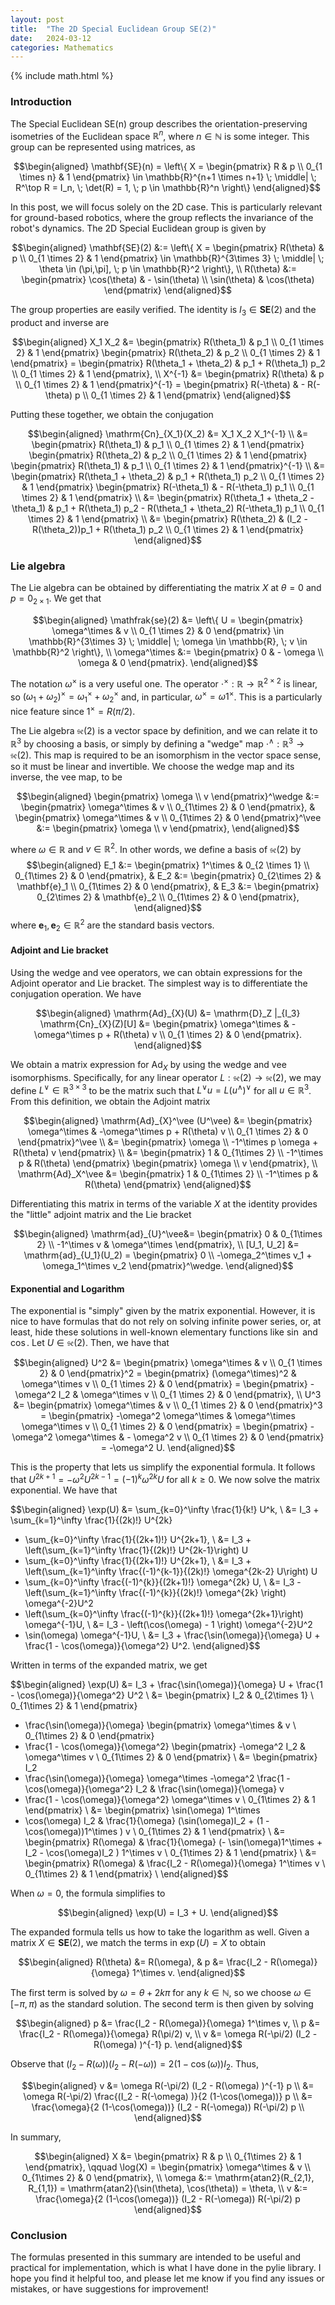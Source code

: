 ```yaml
---
layout: post
title:  "The 2D Special Euclidean Group SE(2)"
date:   2024-03-12
categories: Mathematics
---
```


{% include math.html %}

### Introduction

The Special Euclidean SE(n) group describes the orientation-preserving isometries of the Euclidean space $\mathbb{R}^n$, where $n \in \mathbb{N}$ is some integer.
This group can be represented using matrices, as

$$\begin{aligned}
    \mathbf{SE}(n) = \left\{
        X = \begin{pmatrix}
            R & p \\ 0_{1 \times n} & 1
        \end{pmatrix} \in \mathbb{R}^{n+1 \times n+1}
        \; \middle| \;
        R^\top R = I_n, \;
        \det(R) = 1, \;
        p \in \mathbb{R}^n
    \right\}
\end{aligned}$$

In this post, we will focus solely on the 2D case.
This is particularly relevant for ground-based robotics, where the group reflects the invariance of the robot's dynamics.
The 2D Special Euclidean group is given by

$$\begin{aligned}
    \mathbf{SE}(2) &:= \left\{
        X = \begin{pmatrix}
            R(\theta) & p \\ 0_{1 \times 2} & 1
        \end{pmatrix} \in \mathbb{R}^{3\times 3}
        \; \middle| \;
        \theta \in (\pi,\pi], \;
        p \in \mathbb{R}^2
    \right\}, \\
    R(\theta) &:=
        \begin{pmatrix}
            \cos(\theta) & - \sin(\theta) \\
            \sin(\theta) & \cos(\theta)
        \end{pmatrix}
\end{aligned}$$

The group properties are easily verified. The identity is $I_3 \in \mathbf{SE}(2)$ and the product and inverse are

$$\begin{aligned}
    X_1 X_2 &= \begin{pmatrix}
        R(\theta_1) & p_1 \\ 0_{1 \times 2} & 1
    \end{pmatrix}
    \begin{pmatrix}
        R(\theta_2) & p_2 \\ 0_{1 \times 2} & 1
    \end{pmatrix}
    = 
    \begin{pmatrix}
        R(\theta_1 + \theta_2) & p_1 + R(\theta_1) p_2 \\ 0_{1 \times 2} & 1
    \end{pmatrix}, \\
    X^{-1} &= \begin{pmatrix}
        R(\theta) & p \\ 0_{1 \times 2} & 1
    \end{pmatrix}^{-1}
    = \begin{pmatrix}
        R(-\theta) & - R(-\theta) p \\ 0_{1 \times 2} & 1
    \end{pmatrix}
\end{aligned}$$

Putting these together, we obtain the conjugation

$$\begin{aligned}
    \mathrm{Cn}_{X_1}(X_2)
    &=
    X_1 X_2 X_1^{-1} \\
    &=
    \begin{pmatrix}
        R(\theta_1) & p_1 \\ 0_{1 \times 2} & 1
    \end{pmatrix}
    \begin{pmatrix}
        R(\theta_2) & p_2 \\ 0_{1 \times 2} & 1
    \end{pmatrix}
    \begin{pmatrix}
        R(\theta_1) & p_1 \\ 0_{1 \times 2} & 1
    \end{pmatrix}^{-1} \\
    &=
    \begin{pmatrix}
        R(\theta_1 + \theta_2) & p_1 + R(\theta_1) p_2 \\ 0_{1 \times 2} & 1
    \end{pmatrix}
    \begin{pmatrix}
        R(-\theta_1) & - R(-\theta_1) p_1 \\ 0_{1 \times 2} & 1
    \end{pmatrix} \\
    &=
    \begin{pmatrix}
        R(\theta_1 + \theta_2 - \theta_1) & p_1 + R(\theta_1) p_2  - R(\theta_1 + \theta_2) R(-\theta_1) p_1 \\ 0_{1 \times 2} & 1
    \end{pmatrix} \\
    &=
    \begin{pmatrix}
        R(\theta_2) & (I_2 - R(\theta_2))p_1 + R(\theta_1) p_2  \\ 0_{1 \times 2} & 1
    \end{pmatrix}
\end{aligned}$$

### Lie algebra

The Lie algebra can be obtained by differentiating the matrix $X$ at $\theta = 0$ and $p = 0_{2\times 1}$.
We get that

$$\begin{aligned}
    \mathfrak{se}(2)
    &= \left\{
        U = \begin{pmatrix}
            \omega^\times & v \\ 0_{1 \times 2} & 0
        \end{pmatrix} \in \mathbb{R}^{3\times 3}
        \; \middle| \;
        \omega \in \mathbb{R}, \;
        v \in \mathbb{R}^2
    \right\}, \\
    \omega^\times &:=
        \begin{pmatrix}
            0 & - \omega \\
            \omega & 0
        \end{pmatrix}.
\end{aligned}$$

The notation $\omega^\times$ is a very useful one.
The operator $\cdot^\times : \mathbb{R} \to \mathbb{R}^{2\times 2}$ is linear, so $(\omega_1 + \omega_2)^\times = \omega_1^\times + \omega_2^\times$ and, in particular, $\omega^\times = \omega 1^\times$.
This is a particularly nice feature since $1^\times = R(\pi/2)$.

The Lie algebra $\mathfrak{se}(2)$ is a vector space by definition, and we can relate it to $\mathbb{R}^3$ by choosing a basis, or simply by defining a "wedge" map $\cdot^\wedge : \mathbb{R}^3 \to \mathfrak{se}(2)$.
This map is required to be an isomorphism in the vector space sense, so it must be linear and invertible.
We choose the wedge map and its inverse, the vee map, to be

$$\begin{aligned}
    \begin{pmatrix}
        \omega \\ v
    \end{pmatrix}^\wedge
    &:= \begin{pmatrix}
        \omega^\times & v \\
        0_{1\times 2} & 0
    \end{pmatrix}, &
    \begin{pmatrix}
        \omega^\times & v \\
        0_{1\times 2} & 0
    \end{pmatrix}^\vee
    &:= \begin{pmatrix}
        \omega \\ v
    \end{pmatrix},
\end{aligned}$$

where $\omega \in \mathbb{R}$ and $v \in \mathbb{R}^2$.
In other words, we define a basis of $\mathfrak{se}(2)$ by
$$\begin{aligned}
    E_1 &:= \begin{pmatrix}
        1^\times & 0_{2 \times 1} \\
        0_{1\times 2} & 0
    \end{pmatrix}, &
    E_2 &:= \begin{pmatrix}
        0_{2\times 2} & \mathbf{e}_1 \\
        0_{1\times 2} & 0
    \end{pmatrix}, &
    E_3 &:= \begin{pmatrix}
        0_{2\times 2} & \mathbf{e}_2 \\
        0_{1\times 2} & 0
    \end{pmatrix},
\end{aligned}$$
where $\mathbf{e}_1, \mathbf{e}_2 \in \mathbb{R}^2$ are the standard basis vectors.

#### Adjoint and Lie bracket

Using the wedge and vee operators, we can obtain expressions for the Adjoint operator and Lie bracket.
The simplest way is to differentiate the conjugation operation.
We have 

$$\begin{aligned}
\mathrm{Ad}_{X}(U)
&= \mathrm{D}_Z |_{I_3} \mathrm{Cn}_{X}(Z)[U]
&= \begin{pmatrix}
        \omega^\times & -\omega^\times p + R(\theta) v  \\ 0_{1 \times 2} & 0
    \end{pmatrix}.
\end{aligned}$$

We obtain a matrix expression for $\mathrm{Ad}_X$ by using the wedge and vee isomorphisms. Specifically, for any linear operator $L : \mathfrak{se}(2) \to \mathfrak{se}(2)$, we may define $L^\vee \in \mathbb{R}^{3\times 3}$ to be the matrix such that $L^\vee u = L(u^\wedge)^\vee$ for all $u \in \mathbb{R}^3$.
From this definition, we obtain the Adjoint matrix

$$\begin{aligned}
\mathrm{Ad}_{X}^\vee (U^\vee)
&= \begin{pmatrix}
        \omega^\times & -\omega^\times p + R(\theta) v  \\ 0_{1 \times 2} & 0
    \end{pmatrix}^\vee \\
&= \begin{pmatrix}
        \omega \\ -1^\times p \omega + R(\theta) v
    \end{pmatrix} \\
&= \begin{pmatrix}
    1 & 0_{1\times 2} \\ -1^\times p & R(\theta)
\end{pmatrix}
\begin{pmatrix}
    \omega \\ v
\end{pmatrix}, \\
\mathrm{Ad}_X^\vee &= \begin{pmatrix}
    1 & 0_{1\times 2} \\ -1^\times p & R(\theta)
\end{pmatrix}
\end{aligned}$$

Differentiating this matrix in terms of the variable $X$ at the identity provides the "little" adjoint matrix and the Lie bracket

$$\begin{aligned}
\mathrm{ad}_{U}^\vee&= \begin{pmatrix}
    0 & 0_{1\times 2} \\ -1^\times v & \omega^\times
\end{pmatrix}, \\
[U_1, U_2] &= \mathrm{ad}_{U_1}(U_2)
= \begin{pmatrix}
    0 \\ -\omega_2^\times v_1 + \omega_1^\times v_2
\end{pmatrix}^\wedge.
\end{aligned}$$


#### Exponential and Logarithm

The exponential is "simply" given by the matrix exponential.
However, it is nice to have formulas that do not rely on solving infinite power series, or, at least, hide these solutions in well-known elementary functions like $\sin$ and $\cos$.
Let $U \in \mathfrak{se}(2)$. Then, we have that

$$\begin{aligned}
U^2 &= \begin{pmatrix}
            \omega^\times & v \\ 0_{1 \times 2} & 0
        \end{pmatrix}^2
    = \begin{pmatrix}
            (\omega^\times)^2 & \omega^\times v \\ 0_{1 \times 2} & 0
        \end{pmatrix}
    = \begin{pmatrix}
        -\omega^2 I_2 & \omega^\times v \\ 0_{1 \times 2} & 0
    \end{pmatrix}, \\
U^3 &= \begin{pmatrix}
            \omega^\times & v \\ 0_{1 \times 2} & 0
        \end{pmatrix}^3
    = \begin{pmatrix}
        -\omega^2 \omega^\times & \omega^\times \omega^\times v \\ 0_{1 \times 2} & 0
    \end{pmatrix}
    = \begin{pmatrix}
        -\omega^2 \omega^\times & - \omega^2 v \\ 0_{1 \times 2} & 0
    \end{pmatrix}
    = -\omega^2 U.
\end{aligned}$$

This is the property that lets us simplify the exponential formula.
It follows that $U^{2k+1} = -\omega^2 U^{2k-1} = (-1)^k\omega^{2k} U$ for all $k \geq 0$.
We now solve the matrix exponential. We have that

$$\begin{aligned}
\exp(U) &= \sum_{k=0}^\infty \frac{1}{k!} U^k, \\
&=
I_3 + \sum_{k=1}^\infty \frac{1}{(2k)!} U^{2k}
+ \sum_{k=0}^\infty \frac{1}{(2k+1)!} U^{2k+1}, \\
&=
I_3 + \left(\sum_{k=1}^\infty \frac{1}{(2k)!} U^{2k-1}\right) U
+ \sum_{k=0}^\infty \frac{1}{(2k+1)!} U^{2k+1}, \\
&=
I_3 + \left(\sum_{k=1}^\infty \frac{(-1)^{k-1}}{(2k)!} \omega^{2k-2} U\right) U
+ \sum_{k=0}^\infty \frac{(-1)^{k}}{(2k+1)!} \omega^{2k} U, \\
&=
I_3 - \left(\sum_{k=1}^\infty \frac{(-1)^{k}}{(2k)!} \omega^{2k} \right) \omega^{-2}U^2
+ \left(\sum_{k=0}^\infty \frac{(-1)^{k}}{(2k+1)!} \omega^{2k+1}\right) \omega^{-1}U, \\
&=
I_3 - \left(\cos(\omega) - 1 \right) \omega^{-2}U^2
+ \sin(\omega) \omega^{-1}U, \\
&=
I_3 + \frac{\sin(\omega)}{\omega} U + \frac{1 - \cos(\omega)}{\omega^2} U^2.
\end{aligned}$$

Written in terms of the expanded matrix, we get

$$\begin{aligned}
\exp(U) &= 
I_3 + \frac{\sin(\omega)}{\omega} U + \frac{1 - \cos(\omega)}{\omega^2} U^2 \\
&= 
\begin{pmatrix} I_2 & 0_{2\times 1} \\ 0_{1\times 2} & 1 \end{pmatrix}
+ \frac{\sin(\omega)}{\omega} \begin{pmatrix} \omega^\times & v \\ 0_{1\times 2} & 0 \end{pmatrix}
+ \frac{1 - \cos(\omega)}{\omega^2}
\begin{pmatrix} -\omega^2 I_2 & \omega^\times v \\ 0_{1\times 2} & 0 \end{pmatrix} \\
&= 
\begin{pmatrix}
I_2
+ \frac{\sin(\omega)}{\omega} \omega^\times
-\omega^2 \frac{1 - \cos(\omega)}{\omega^2} I_2
&
\frac{\sin(\omega)}{\omega} v 
+ \frac{1 - \cos(\omega)}{\omega^2} \omega^\times v \\
0_{1\times 2} & 1 \end{pmatrix} \\
&= 
\begin{pmatrix}
\sin(\omega) 1^\times
+ \cos(\omega) I_2 &
\frac{1}{\omega} (\sin(\omega)I_2 + (1 - \cos(\omega))1^\times ) v \\
0_{1\times 2} & 1 \end{pmatrix} \\
&= 
\begin{pmatrix}
R(\omega) &
\frac{1}{\omega} (- \sin(\omega)1^\times + I_2 - \cos(\omega)I_2 ) 1^\times v \\
0_{1\times 2} & 1 \end{pmatrix} \\
&= 
\begin{pmatrix}
R(\omega) &
\frac{I_2 - R(\omega)}{\omega} 1^\times v \\
0_{1\times 2} & 1 \end{pmatrix} \\
\end{aligned}$$

When $\omega = 0$, the formula simplifies to

$$\begin{aligned}
\exp(U) = I_3 + U.
\end{aligned}$$

The expanded formula tells us how to take the logarithm as well.
Given a matrix $X \in \mathbf{SE}(2)$, we match the terms in $\exp(U)= X$ to obtain

$$\begin{aligned}
R(\theta) &= R(\omega), &
p &= \frac{I_2 - R(\omega)}{\omega} 1^\times v.
\end{aligned}$$

The first term is solved by $\omega = \theta + 2k \pi$ for any $k \in \mathbb{N}$, so we choose $\omega \in [-\pi, \pi)$ as the standard solution.
The second term is then given by solving

$$\begin{aligned}
p &= \frac{I_2 - R(\omega)}{\omega} 1^\times v, \\
p &= \frac{I_2 - R(\omega)}{\omega} R(\pi/2) v, \\
v &= \omega R(-\pi/2) (I_2 - R(\omega) )^{-1} p.
\end{aligned}$$

Observe that $(I_2 - R(\omega) ) (I_2 - R(-\omega) ) = 2(1-\cos(\omega))I_2$. Thus,

$$\begin{aligned}
v &= \omega R(-\pi/2) (I_2 - R(\omega) )^{-1} p \\
&= \omega R(-\pi/2) \frac{(I_2 - R(-\omega) )}{2 (1-\cos(\omega))} p \\
&= \frac{\omega}{2 (1-\cos(\omega))} (I_2 - R(-\omega)) R(-\pi/2) p \\
\end{aligned}$$

In summary,

$$\begin{aligned}
X &= \begin{pmatrix}
    R & p \\ 0_{1\times 2} & 1
\end{pmatrix}, \qquad
\log(X) = \begin{pmatrix}
    \omega^\times & v \\ 0_{1\times 2} & 0
\end{pmatrix}, \\
\omega &:= \mathrm{atan2}(R_{2,1}, R_{1,1}) = \mathrm{atan2}(\sin(\theta), \cos(\theta)) = \theta, \\
v &:= \frac{\omega}{2 (1-\cos(\omega))} (I_2 - R(-\omega)) R(-\pi/2) p
\end{aligned}$$

### Conclusion

The formulas presented in this summary are intended to be useful and practical for implementation, which is what I have done in the pylie library.
I hope you find it helpful too, and please let me know if you find any issues or mistakes, or have suggestions for improvement!